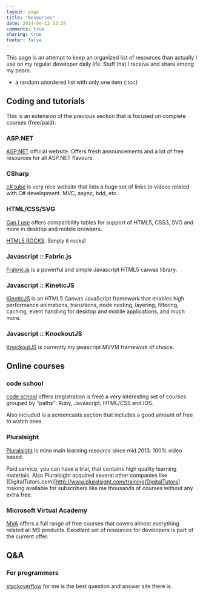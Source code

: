 ```yaml
---
layout: page
title: "Resources"
date: 2014-04-12 13:34
comments: true
sharing: true
footer: false
---
```

This page is an attempt to keep an organized list of resources than actually I use on my regular developer daily life. Stuff that I receive and share among my pears.

* a random unordered list with only one item
{:toc}

## Coding and tutorials

This is an extension of the previous section that is focused on complete courses (free/paid).

### ASP.NET

[ASP.NET](http://www.asp.net/) official website. Offers fresh announcements and a lot of free resources for all ASP.NET flavours.

### CSharp

[c# tube](http://csharptube.com/) is very nice website that lists a huge set of links to videos related with C# development. MVC, async, bdd, etc.

### HTML/CSS/SVG

[Can I use](http://caniuse.com/) offers compatibility tables for support of HTML5, CSS3, SVG and more in desktop and mobile browsers.

[HTML5 ROCKS](http://www.html5rocks.com/). Simply it rocks!

### Javascript :: Fabric.js

[Frabric.js](http://fabricjs.com/) is a powerful and simple
Javascript HTML5 canvas library.

### Javascript :: KineticJS

[KineticJS](http://kineticjs.com/) is an HTML5 Canvas JavaScript framework that enables high performance animations, transitions, node nesting, layering, filtering, caching, event handling for desktop and mobile applications, and much more.

### Javascript :: KnockoutJS

[KnockoutJS](http://knockoutjs.com/) is currently my javascript MVVM framework of choice.

## Online courses

### code school

[code school](https://www.codeschool.com/) offers (registration is free) a very interesting set of courses grouped by "paths": Ruby, Javascript, HTML/CSS and IOS.

Also included is a screencasts section that includes a good amount of free to watch ones. 

### Pluralsight

[Pluralsight](http://www.pluralsight.com/) is mine main learning resource since mid 2013. 100% video based.

Paid service, you can have a trial, that contains high quality learning materials. Also Pluralsight acquired several other companies like (DigitalTutors.com)[http://www.pluralsight.com/training/DigitalTutors] making available for subscribers like me thousands of courses without any extra free.

### Microsoft Virtual Academy

[MVA](http://www.microsoftvirtualacademy.com/) offers a full range of free courses that covers almost everything related all MS products. Excellent set of resources for developers is part of the current offer.

## Q&A

### For programmers

[stackoverflow](http://stackoverflow.com/) for me is the best question and answer site there is.

